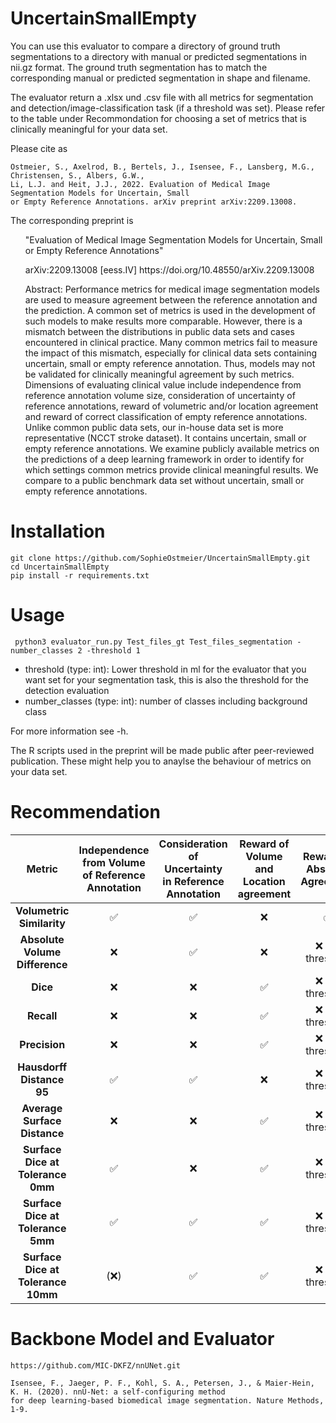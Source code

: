 # UncertainSmallEmpty

You can use this evaluator to compare a directory of ground truth segmentations to a directory with manual or predicted segmentations in nii.gz format. 
The ground truth segmentation has to match the corresponding manual or predicted segmentation in shape and filename. 

The evaluator return a .xlsx und .csv file with all metrics for segmentation and detection/image-classification task (if a threshold was set). Please refer to the table under Recommondation for choosing a set of metrics that is clinically meaningful for your data set. 

Please cite as

```
Ostmeier, S., Axelrod, B., Bertels, J., Isensee, F., Lansberg, M.G., Christensen, S., Albers, G.W., 
Li, L.J. and Heit, J.J., 2022. Evaluation of Medical Image Segmentation Models for Uncertain, Small 
or Empty Reference Annotations. arXiv preprint arXiv:2209.13008.
```
 
The corresponding preprint is

<ul>
"Evaluation of Medical Image Segmentation Models for Uncertain, Small or Empty Reference Annotations"
</ul>
<ul>
arXiv:2209.13008 [eess.IV]
https://doi.org/10.48550/arXiv.2209.13008
</ul>
<ul>
Abstract:
Performance metrics for medical image segmentation models are used to measure agreement between the reference annotation and the prediction. A common set  of metrics is used in the development of such models to make results more comparable. However, there is a mismatch between the distributions in public data  sets and cases encountered in clinical practice. Many common metrics fail to measure the impact of this mismatch, especially for clinical data sets containing uncertain, small or empty reference annotation. Thus, models may not be validated for clinically meaningful agreement by such metrics. Dimensions of evaluating clinical value include independence from reference annotation volume size, consideration of uncertainty of reference annotations, reward of volumetric and/or location agreement and reward of correct classification of empty reference annotations. Unlike common public data sets, our in-house data set is more representative (NCCT stroke dataset). It contains uncertain, small or empty reference annotations. We examine publicly available metrics on the predictions of a deep learning framework in order to identify for which settings common metrics provide clinical meaningful results. We compare to a public benchmark data set without uncertain, small or empty reference annotations.
</ul>

# Installation
```
git clone https://github.com/SophieOstmeier/UncertainSmallEmpty.git
cd UncertainSmallEmpty
pip install -r requirements.txt
```
# Usage

```
 python3 evaluator_run.py Test_files_gt Test_files_segmentation -number_classes 2 -threshold 1

```
- threshold (type: int): Lower threshold in ml for the evaluator that you want set for your segmentation task, this is also the threshold for the detection evaluation
- number_classes (type: int): number of classes including background class

For more information see -h.

The R scripts used in the preprint will be made public after peer-reviewed publication. These might help you to anaylse the behaviour of metrics on your data set.

# Recommendation
| **Metric**    | **Independence from Volume of Reference Annotation** | **Consideration of Uncertainty in Reference Annotation** | **Reward of Volume and Location agreement** | **Reward of Absence Agreement** |
|:-------------:|:----------------------------------------------------:|:---------------------------------------------------------:|:-------------------------------------------:|:-------------------------------:|
| **Volumetric Similarity**        | ✅   | ✅  | ❌  | ✅                      |
| **Absolute Volume Difference**       | ❌   | ✅  | ❌                                           | ❌ set threshold                 |
| **Dice**      | ❌                                                    | ❌                                                         | ✅                                  | ❌  set threshold                |
| **Recall**    | ❌                                                    | ❌                                                         | ✅                                  | ❌ set threshold                 |
| **Precision** | ❌                                                    | ❌                                                         | ✅                                  | ❌ set threshold                 |
| **Hausdorff Distance 95**     | ✅                                           | ✅                                                | ❌                                           | ❌ set threshold                 |
| **Average Surface Distance**       | ❌                                                    | ❌                                                         | ✅                                  | ❌ set threshold                 |
| **Surface Dice at Tolerance 0mm**  | ✅                                           | ❌                                                         | ✅                                  | ❌ set threshold                 |
| **Surface Dice at Tolerance 5mm**  | ✅                                           | ✅                                                | ✅                                  | ❌ set threshold                 |
| **Surface Dice at Tolerance 10mm** | (❌)                                                    | ✅                                                | ✅                                  | ❌ set threshold                 |

# Backbone Model and Evaluator

```
https://github.com/MIC-DKFZ/nnUNet.git
```
```
Isensee, F., Jaeger, P. F., Kohl, S. A., Petersen, J., & Maier-Hein, K. H. (2020). nnU-Net: a self-configuring method 
for deep learning-based biomedical image segmentation. Nature Methods, 1-9.
```
